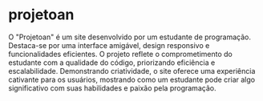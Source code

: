# projetoan
 O "Projetoan" é um site desenvolvido por um estudante de programação. Destaca-se por uma interface amigável, design responsivo e funcionalidades eficientes. O projeto reflete o comprometimento do estudante com a qualidade do código, priorizando eficiência e escalabilidade. Demonstrando criatividade, o site oferece uma experiência cativante para os usuários, mostrando como um estudante pode criar algo significativo com suas habilidades e paixão pela programação.
 
